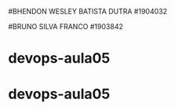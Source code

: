 #BHENDON WESLEY BATISTA DUTRA
#1904032 

#BRUNO SILVA FRANCO
#1903842

# devops-aula05

# devops-aula05
